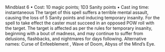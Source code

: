Mindblast 6
• Cost:  10 magic points; 1D3 Sanity points
•
 Cast
ing time: instantaneous
The target of this spell suffers a terrible mental assault, 
causing the loss of 5 Sanity points and inducing temporary 
insanity. For the spell to take effect the caster must succeed 
in an opposed POW roll with the target. The target is 
affected as per the rules for temporary insanity, beginning 
with a bout of madness, and may continue to suffer from 
delusions, flashbacks, and nightmares for days following. 
Alternative names: Curse of Enfeeblement , Wave of Doom, 
Abyss of the Mind’s Eye.
